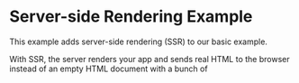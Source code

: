 # Server-side Rendering Example

This example adds server-side rendering (SSR) to our basic example.

With SSR, the server renders your app and sends real HTML to the browser instead of an empty HTML document with a bunch of <script> tags. After the browser loads the HTML and JavaScript from the server, React "hydrates" the HTML document using the same components it used to render the app on the server.

This example contains a server (see server.js) that can run in both development and production modes.

In the browser entry point (see src/entry.client.tsx), we use React Router like we would traditionally do in a purely client-side app and render a <BrowserRouter> to provide routing context to the rest of the app. The main difference is that instead of using ReactDOM.createRoot(el).render() to render the app, since the HTML was already sent by the server, all we need is ReactDOM.hydrateRoot().

On the server (see src/entry.server.tsx), we use React Router's <StaticRouter> to render the app and plug in the URL we get from the incoming HTTP request.
